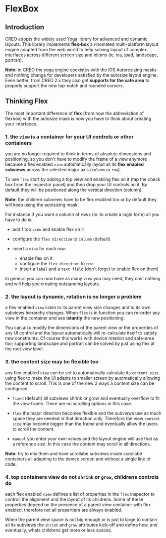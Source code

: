 # FlexBox

## Introduction

CREO adopts the widely used [Yoga](https://yogalayout.com/docs) library for advanced and dynamic layouts. This library implements **flex-box** a rinomated multi-platform layout engine adapted from the web world to help solving layout of complex interfaces across different screen size and idioms (ie. ios, ipad, landscape, portrait).

**Note:** in CREO the yoga engine coexistes with the iOS Autoresizing masks and nothing change for developers satisfied by the autosize layout engine. Even better, from CREO 2.x they also get **supports for the safe area** to properly support the new top-notch and rounded corners.

## Thinking Flex

The most important difference of **flex** (from now the abbreviation of flexbox) with the autosize mask is how you have to think about creating your interfaces.

### 1. the `view` is a container for your UI controls or other containers

you are no longer required to think in terms of absolute dimensions and positioning, so you don't have to modify the frame of a view anymore because a flex enabled `view` automatically layout all its **flex enabled subviews** across the selected major axis (`column` or `row`).

To use `flex` start by adding a top view and enabling flex on it (tap the check box from the inspector panel) and then drop your UI controls on it. By default they will be positioned along the vertical direction (column).

**Note:** the children subviews have to be flex enabled too or by default they will keep using the autosizing mask.

For instance if you want a column of rows (ie. to create a login form) all you have to do is:

- add 1 top `view` and enable flex on it

- configure the `flex direction` to `column` (default)

- insert a `view` for each row:
  - enable flex on it
  - configure the `flex direction` to `row`
  - insert a `label` and a `text field` (don't forget to enable flex on them)

In general you can now have as many `view` you may need, they cost nothing and will help you creating outstanding layouts.

### 2. the layout is dynamic, rotation is no longer a problem

a flex enabled `view` listen to its parent view size changes and to its own subviews hierarchy changes. When `flex` is in function you can re-order any view in the container and see **istantly** the new positioning.

You can also modify the dimensions of the parent view or the properties of any UI control and the layout automatically will re-calculate itself to satisfy new constraints. Of course this works with device rotation and safe-area too; supporting landscape and portrait can be solved by just using flex at the root view level.

### 3. the content size may be flexible too

any flex enabled `view` can be set to automatically calculate its `content size` using flex to make the UI adapts to smaller screen by automatically allowing the content to scroll. This is one of the new 3 ways a content size can be configured:

- `fixed` (default) all subviews shrink or grow and eventually overflow to fit the view frame. There are no scrolling options in this case.

- `flex` the major direction becomes flexible and the subviews use as much space they are needed in that direction only. Therefore the view `content size` may become bigger than the frame and eventually allow the users to scroll the content.

- `manual` you enter your own values and the layout engine will use that as a reference size. In this case the content may scroll in all directions.

**Note:** try to mix them and have scrollabe subviews inside scrollabe containers all adapting to the device screen and without a single line of code.

### 4. top containers view do not `shrink` or `grow`, childrens controls do

each flex enabled `view` defines a list of properties in the `flex` inspector to controll the alignment and the layout of its childrens. Some of these properties depend on the presence of a parent view container with flex enabled, therefore not all propertiers are always enabled.

When the parent view space is not big enough or is just to large to contain all its subviews the `shrink` and `grow` attributes kick-off and define how, and eventually, whats childrens get more or less spaces.
